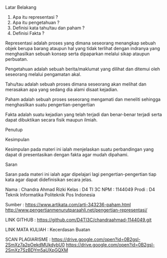 Latar Belakang 

1. Apa itu representasi ?
2. Apa itu pengetahuan ?
3. Definisi kata tahu/tau dan paham ?
4. Definisi Fakta ?

Representasi adalah proses yang dimana seseorang menangkap sebuah objek berupa barang ataupun hal yang tidak terlihat dengan indranya yang menghasilkan sebuah konsep serta dipaparkan melalui sikap ataupun perbuatan.

Pengetahuan adalah sebuah berita/maklumat yang dilihat dan ditemui oleh seseorang melalui pengamatan akal.

Tahu/tau adalah sebuah proses dimana seseorang akan melihat dan merasakan apa yang sedang dia alami disaat kejadian.

Paham adalah sebuah proses seseorang mengamati dan meneliti sehingga menghasilkan suatu pengertian-pengertian 

Fakta adalah suatu kejadian yang telah terjadi dan benar-benar terjadi serta dapat dibuktikan secara fisik maupun ilmiah.

Penutup 

Kesimpulan 

Kesimpulan pada materi ini ialah menjelaskan suatu perbandingan yang dapat di presentasikan dengan fakta agar mudah dipahami.

Saran 

Saran pada materi ini ialah agar dipelajari lagi pengertian-pengertian tiap kata agar dapat didefinisikan secara jelas.

Nama : Chandra Ahmad Rizki 
Kelas : D4 TI 3C 
NPM  : 1144049
Prodi  : D4 Teknik Informatika Politeknik Pos Indonesia 

Sumber :
https://www.artikata.com/arti-343236-paham.html
http://www.pengertianmenurutparaahli.net/pengertian-representasi/

LINK GITHUB : https://github.com/D4TI3C/chandraahmad-1144049.git

LINK MATA KULIAH : Kecerdasan Buatan

SCAN PLAGIARISME :
https://drive.google.com/open?id=0B2gsl-2SmXz7a2pOekdMUkdybU0
https://drive.google.com/open?id=0B2gsl-2SmXz7SzBDYm5aUXpGQXM